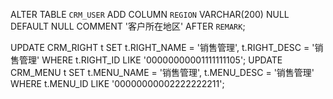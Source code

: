 	
ALTER TABLE `CRM_USER` ADD COLUMN `REGION` VARCHAR(200) NULL DEFAULT NULL COMMENT '客户所在地区' AFTER `REMARK`;


UPDATE CRM_RIGHT t SET t.RIGHT_NAME = '销售管理', t.RIGHT_DESC = '销售管理' WHERE t.RIGHT_ID LIKE '00000000001111111105';
UPDATE CRM_MENU t SET t.MENU_NAME = '销售管理', t.MENU_DESC = '销售管理' WHERE t.MENU_ID LIKE '00000000002222222211';

